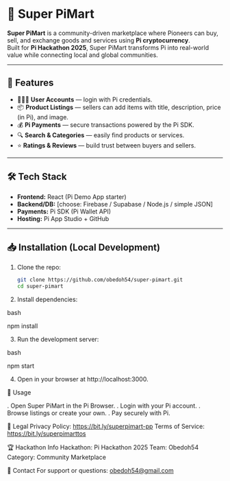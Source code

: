 # 🛒 Super PiMart

**Super PiMart** is a community-driven marketplace where Pioneers can buy, sell, and exchange goods and services using **Pi cryptocurrency**.  
Built for **Pi Hackathon 2025**, Super PiMart transforms Pi into real-world value while connecting local and global communities.  

---

## 🚀 Features
- 🧑‍🤝‍🧑 **User Accounts** — login with Pi credentials.  
- 📦 **Product Listings** — sellers can add items with title, description, price (in Pi), and image.  
- 💰 **Pi Payments** — secure transactions powered by the Pi SDK.  
- 🔍 **Search & Categories** — easily find products or services.  
- ⭐ **Ratings & Reviews** — build trust between buyers and sellers.  

---

## 🛠️ Tech Stack
- **Frontend:** React (Pi Demo App starter)  
- **Backend/DB:** [choose: Firebase / Supabase / Node.js / simple JSON]  
- **Payments:** Pi SDK (Pi Wallet API)  
- **Hosting:** Pi App Studio + GitHub  

---

## 📥 Installation (Local Development)
1. Clone the repo:
   ```bash
   git clone https://github.com/obedoh54/super-pimart.git
   cd super-pimart

2. Install dependencies:

bash

npm install

3. Run the development server:

bash

npm start

4. Open in your browser at http://localhost:3000.

📱 Usage

. Open Super PiMart in the Pi Browser.
. Login with your Pi account.
. Browse listings or create your own.
. Pay securely with Pi.

📜 Legal
Privacy Policy: https://bit.ly/superpimart-pp
Terms of Service: https://bit.ly/superpimarttos

🏆 Hackathon Info
Hackathon: Pi Hackathon 2025
Team: Obedoh54
Category: Community Marketplace

📧 Contact
For support or questions:
obedoh54@gmail.com
